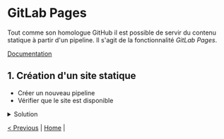 # GitLab Pages

Tout comme son homologue GitHub il est possible de servir du contenu statique à partir d'un pipeline.
Il s'agit de la fonctionnalité _GitLab Pages_.

[Documentation](https://docs.gitlab.com/ee/user/project/pages/index.html)

## 1. Création d'un site statique

* Créer un nouveau pipeline
* Vérifier que le site est disponible

<details>
<summary>Solution</summary>
<p>

```yaml

```

</p>
</details>

[< Previous](../exercice_5) | [Home](..) |